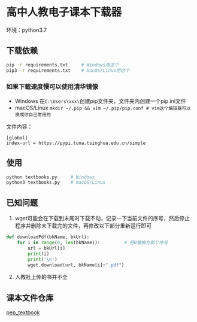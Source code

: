 高中人教电子课本下载器
=
环境：python3.7
## 下载依赖
```bash
pip -r requirements.txt     # Windows用这个
pip3 -r requirements.txt    # macOS/Linux用这个
```
### 如果下载速度慢可以使用清华镜像
* Windows
在`C:\Users\xxx\`创建pip文件夹，文件夹内创建一个pip.ini文件
* macOS/Linux 
`
mkdir ~/.pip && vim ~/.pip/pip.conf	# vim这个编辑器可以换成你自己常用的
`

文件内容：
```
[global]
index-url = https://pypi.tuna.tsinghua.edu.cn/simple
```
## 使用
```bash
python textbooks.py     # Windows
python3 textbooks.py    # macOS/Linux
```
## 已知问题
1. wget可能会在下载到末尾时下载不动，记录一下当前文件的序号，然后停止程序并删除未下载完的文件，再修改以下部分重新运行即可
```python
def downloadPdf(bkName, bkUrl):
    for i in range(0, len(bkName)):         # 把0替换为那个序号
        url = bkUrl[i]
        print(i)
        print('\n')
        wget.download(url, bkName[i]+".pdf")
```
2. 人教社上传的书并不全
## 课本文件仓库
[pep_textbook](https://github.com/R3pl4c3r/pep_textbook)
